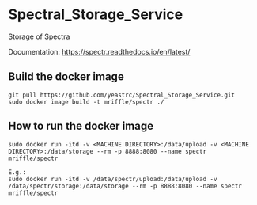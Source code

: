 # Spectral_Storage_Service
Storage of Spectra


Documentation:
https://spectr.readthedocs.io/en/latest/

Build the docker image
----------------------------
```
git pull https://github.com/yeastrc/Spectral_Storage_Service.git
sudo docker image build -t mriffle/spectr ./
```

How to run the docker image
------------------------------
```
sudo docker run -itd -v <MACHINE DIRECTORY>:/data/upload -v <MACHINE DIRECTORY>:/data/storage --rm -p 8888:8080 --name spectr mriffle/spectr

E.g.:
sudo docker run -itd -v /data/spectr/upload:/data/upload -v /data/spectr/storage:/data/storage --rm -p 8888:8080 --name spectr mriffle/spectr
```
